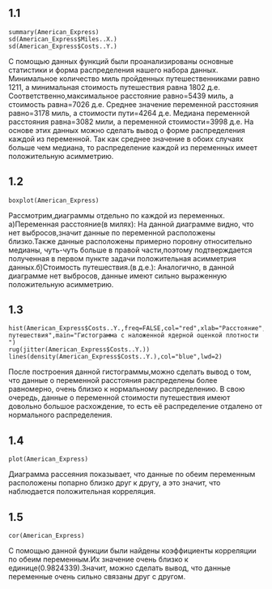 ## 1.1
```{r setup, include=FALSE}
summary(American_Express)
sd(American_Express$Miles..Х.)
sd(American_Express$Costs..Y.)

```

С помощью данных функций были проанализированы основные статистики и форма распределения нашего набора данных. Минимальное количество миль пройденных путешественниками равно 1211, а минимальная стоимость путешествия равна 1802 д.е.
Соответственно,максимальное расстояние равно=5439 миль, а стоимость равна=7026 д.е.
Среднее значение переменной расстояния равно=3178 миль, а стоимости пути=4264 д.е. 
Медиана переменной расстояния равна=3082 мили, а переменной стоимости=3998 д.е.
На основе этих данных можно сделать вывод о форме распределения каждой из переменной. 
Так как среднее значение в обоих случаях больше чем медиана, то распределение каждой из переменных имеет положительную асимметрию.

## 1.2
```{r setup, include=FALSE}
boxplot(American_Express)
```
Рассмотрим,диаграммы отдельно по каждой из переменных. а)Переменная расстояние(в милях):
На данной диаграмме видно, что нет выбросов,значит данные по переменной расположены близко.Также данные расположены примерно поровну относительно медианы, чуть-чуть больше в правой части,поэтому подтверждается полученная в первом пункте задачи положительная асимметрия данных.б)Стоимость путешествия.(в д.е.):
Аналогично, в данной диаграмме нет выбросов, данные имеют сильно выраженную положительную асимметрию. 

## 1.3
``` {r setup, include=FALSE}
hist(American_Express$Costs..Y.,freq=FALSE,col="red",xlab="Расстояние",ylab="Стоимость путешествия",main="Гистограмма с наложенной ядерной оценкой плотности ")
rug(jitter(American_Express$Costs..Y.))
lines(density(American_Express$Costs..Y.),col="blue",lwd=2)
```

После построения данной гистограммы,можно сделать вывод о том, что данные о переменной расстояния распределены более равномерно, очень близко к нормальному распределению. В свою очередь, данные о переменной стоимости путешествия имеют довольно большое расхождение, то есть её распределение отдалено от нормального распределения. 

## 1.4 
```{r setup, include=FALSE}
plot(American_Express)
```

Диаграмма рассеяния показывает, что данные по обеим переменным расположены попарно близко друг к другу, а это значит, что наблюдается положительная корреляция. 

## 1.5
```{r setup, include=FALSE}
cor(American_Express)
```

С помощью данной функции были найдены коэффициенты корреляции по обеим переменным.Их значение очень близко к единице(0.9824339).Значит, можно сделать вывод, что данные переменные очень сильно связаны друг с другом.
